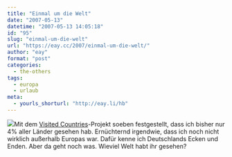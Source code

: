 ```yaml
---
title: "Einmal um die Welt"
date: "2007-05-13"
datetime: "2007-05-13 14:05:18"
id: "95"
slug: "einmal-um-die-welt"
url: "https://eay.cc/2007/einmal-um-die-welt/"
author: "eay"
format: "post"
categories:
  - the-others
tags:
  - europa
  - urlaub
meta:
  - yourls_shorturl: "http://eay.li/hb"
---
```


![](/uploads/2007/myworld.gif)Mit dem [Visited Countries](http://douweosinga.com/projects/visitedcountries)\-Projekt soeben festgestellt, dass ich bisher nur 4% aller Länder gesehen hab. Ernüchternd irgendwie, dass ich noch nicht wirklich außerhalb Europas war. Dafür kenne ich Deutschlands Ecken und Enden. Aber da geht noch was. Wieviel Welt habt ihr gesehen?

